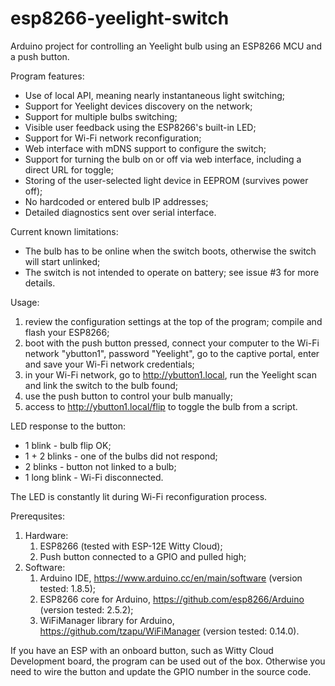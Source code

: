 # esp8266-yeelight-switch
Arduino project for controlling an Yeelight bulb using an ESP8266 MCU and a push button.

Program features:
* Use of local API, meaning nearly instantaneous light switching;
* Support for Yeelight devices discovery on the network;
* Support for multiple bulbs switching;
* Visible user feedback using the ESP8266's built-in LED;
* Support for Wi-Fi network reconfiguration;
* Web interface with mDNS support to configure the switch;
* Support for turning the bulb on or off via web interface, including a direct URL for toggle;
* Storing of the user-selected light device in EEPROM (survives power off);
* No hardcoded or entered bulb IP addresses;
* Detailed diagnostics sent over serial interface.

Current known limitations:
* The bulb has to be online when the switch boots, otherwise the switch will start unlinked;
* The switch is not intended to operate on battery; see issue #3 for more details.

Usage:
 1. review the configuration settings at the top of the program; compile and flash your ESP8266;
 2. boot with the push button pressed, connect your computer to the Wi-Fi network "ybutton1", password "Yeelight", go to the captive portal, enter and save your Wi-Fi network credentials;
 3. in your Wi-Fi network, go to http://ybutton1.local, run the Yeelight scan and link the switch to the bulb found;
 4. use the push button to control your bulb manually;
 5. access to http://ybutton1.local/flip to toggle the bulb from a script.
 
 LED response to the button:
 * 1 blink  - bulb flip OK;
 * 1 + 2 blinks - one of the bulbs did not respond;
 * 2 blinks - button not linked to a bulb;
 * 1 long blink - Wi-Fi disconnected.
 
 The LED is constantly lit during Wi-Fi reconfiguration process.
 
 Prerequsites:
 1. Hardware:
    1. ESP8266 (tested with ESP-12E Witty Cloud);
    1. Push button connected to a GPIO and pulled high;
 1. Software:
    1. Arduino IDE, https://www.arduino.cc/en/main/software (version tested: 1.8.5);
    1. ESP8266 core for Arduino, https://github.com/esp8266/Arduino (version tested: 2.5.2);
    1. WiFiManager library for Arduino, https://github.com/tzapu/WiFiManager (version tested: 0.14.0).
 
 If you have an ESP with an onboard button, such as Witty Cloud Development board, the program can be used out of the box. Otherwise you need to wire the button and update the GPIO number in the source code.
